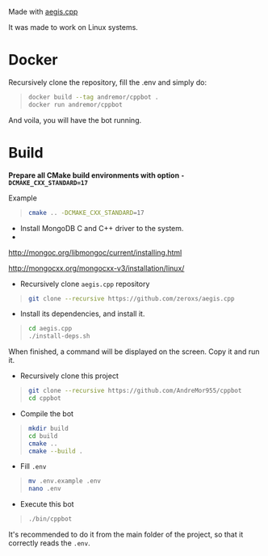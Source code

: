 Made with [aegis.cpp](https://github.com/zeroxs/aegis.cpp)

It was made to work on Linux systems.

# Docker

Recursively clone the repository, fill the .env and simply do:
>```bash
>docker build --tag andremor/cppbot .
>docker run andremor/cppbot
>
And voila, you will have the bot running.

# Build

**Prepare all CMake build environments with option `-DCMAKE_CXX_STANDARD=17`**

Example

>```bash
>cmake .. -DCMAKE_CXX_STANDARD=17
>```

* Install MongoDB C and C++ driver to the system.
* 
http://mongoc.org/libmongoc/current/installing.html

http://mongocxx.org/mongocxx-v3/installation/linux/

* Recursively clone `aegis.cpp` repository

>```bash
> git clone --recursive https://github.com/zeroxs/aegis.cpp
>```

* Install its dependencies, and install it.

>```bash
> cd aegis.cpp
> ./install-deps.sh
>```
When finished, a command will be displayed on the screen. Copy it and run it.

* Recursively clone this project

>```bash
> git clone --recursive https://github.com/AndreMor955/cppbot
> cd cppbot
>```

* Compile the bot

>```bash
> mkdir build
> cd build
> cmake ..
> cmake --build .
>```

* Fill `.env`
>```bash
> mv .env.example .env
> nano .env
>```

* Execute this bot
>```bash
> ./bin/cppbot
>```
It's recommended to do it from the main folder of the project, so that it correctly reads the `.env`.
